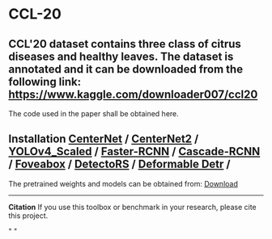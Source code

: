 # CCL-20
CCL'20 dataset contains three class of citrus diseases and healthy leaves. The dataset is annotated and it can be downloaded from the following link: https://www.kaggle.com/downloader007/ccl20
----------------------------------------------------------------------------------------------------------------------------------------------------------------------------------
The code used in the paper shall be obtained here.

**Installation**
[CenterNet](https://github.com/xingyizhou/CenterNet/blob/master/readme/INSTALL.md) /
[CenterNet2](https://github.com/facebookresearch/detectron2/blob/main/GETTING_STARTED.md) /
[YOLOv4_Scaled](https://github.com/WongKinYiu/ScaledYOLOv4) / 
[Faster-RCNN](https://github.com/open-mmlab/mmdetection/blob/master/docs/get_started.md) /
[Cascade-RCNN](https://github.com/open-mmlab/mmdetection/blob/master/docs/get_started.md) /
[Foveabox](https://github.com/open-mmlab/mmdetection/blob/master/docs/get_started.md) /
[DetectoRS](https://github.com/open-mmlab/mmdetection/blob/master/docs/get_started.md) /
[Deformable Detr](https://github.com/open-mmlab/mmdetection/blob/master/docs/get_started.md) /
----------------------------------------------------------------------------------------------------------------------------------------------------------------------------------

The pretrained weights and models can be obtained from: [Download](https://drive.google.com/file/d/1Slen2k5ET3XGjSdrtH7FGbR9YqOqMy4z/view?usp=sharing)

----------------------------------------------------------------------------------------------------------------------------------------------------------------------------------

**Citation**
If you use this toolbox or benchmark in your research, please cite this project.

" "

